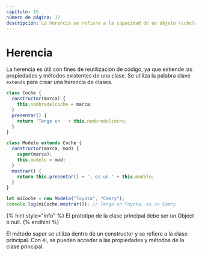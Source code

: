 ```yaml
---
capítulo: 15
número de página: 77
descripción: La herencia se refiere a la capacidad de un objeto (subclase) de heredar propiedades y métodos de otro objeto (superclase). JavaScript admite la herencia prototípica, lo que significa que los objetos pueden heredar propiedades y métodos directamente de otros objetos, conocidos como prototipos.
---
```


# Herencia

La herencia es útil con fines de reutilización de código, ya que extiende las propiedades y métodos existentes de una clase. Se utiliza la palabra clave `extends` para crear una herencia de clases.

```javascript
class Coche {
  constructor(marca) {
    this.nombredelcoche = marca;
  }
  presentar() {
    return 'Tengo un ' + this.nombredelcoche;
  }
}

class Modelo extends Coche {
  constructor(marca, mod) {
    super(marca);
    this.modelo = mod;
  }
  mostrar() {
    return this.presentar() + ', es un ' + this.modelo;
  }
}

let miCoche = new Modelo("Toyota", "Camry");
console.log(miCoche.mostrar()); // Tengo un Toyota, es un Camry.
```

{% hint style="info" %}
El prototipo de la clase principal debe ser un Object o null.
{% endhint %}

El método super se utiliza dentro de un constructor y se refiere a la clase principal. Con él, se pueden acceder a las propiedades y métodos de la clase principal.